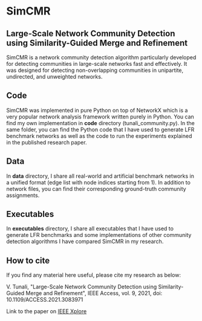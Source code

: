 # SimCMR
## Large-Scale Network Community Detection using Similarity-Guided Merge and Refinement

SimCMR is a network community detection algorithm particularly developed for detecting communities in large-scale networks fast and effectively. It was designed for detecting non-overlapping communities in unipartite, undirected, and unweighted networks.

## Code
SimCMR was implemented in pure Python on top of NetworkX which is a very popular network analysis framework written purely in Python. You can find my own implementation in **code** directory (tunali_community.py). In the same folder, you can find the Python code that I have used to generate LFR benchmark networks as well as the code to run the experiments explained in the published research paper.

## Data
In **data** directory, I share all real-world and artificial benchmark networks in a unified format (edge list with node indices starting from 1). In addition to network files, you can find their corresponding ground-truth community assignments.

## Executables
In **executables** directory, I share all executables that I have used to generate LFR benchmarks and some implementations of other community detection algorithms I have compared SimCMR in my research.

## How to cite
If you find any material here useful, please cite my research as below:

V. Tunali, "Large-Scale Network Community Detection using Similarity-Guided Merge and Refinement", IEEE Access, vol. 9, 2021, doi: 10.1109/ACCESS.2021.3083971

Link to the paper on [IEEE Xplore](https://doi.org/10.1109/ACCESS.2021.3083971)
